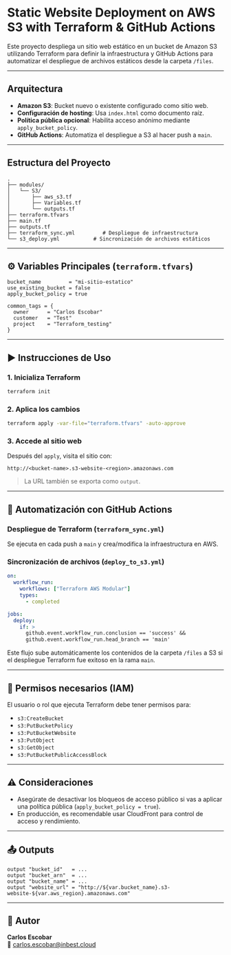 # Static Website Deployment on AWS S3 with Terraform & GitHub Actions

Este proyecto despliega un sitio web estático en un bucket de Amazon S3 utilizando Terraform para definir la infraestructura y GitHub Actions para automatizar el despliegue de archivos estáticos desde la carpeta `/files`.

---

## Arquitectura

- **Amazon S3**: Bucket nuevo o existente configurado como sitio web.
- **Configuración de hosting**: Usa `index.html` como documento raíz.
- **Política pública opcional**: Habilita acceso anónimo mediante `apply_bucket_policy`.
- **GitHub Actions**: Automatiza el despliegue a S3 al hacer push a `main`.

---

## Estructura del Proyecto

```
.
├── modules/
│   └── S3/
│       ├── aws_s3.tf
│       ├── Variables.tf
│       └── outputs.tf
├── terraform.tfvars
├── main.tf
├── outputs.tf
├── terraform_sync.yml         # Despliegue de infraestructura
└── s3_deploy.yml           # Sincronización de archivos estáticos
```

---

## ⚙️ Variables Principales (`terraform.tfvars`)

```hcl
bucket_name         = "mi-sitio-estatico"
use_existing_bucket = false
apply_bucket_policy = true

common_tags = {
  owner      = "Carlos Escobar"
  customer   = "Test"
  project    = "Terraform_testing"
}
```

---

## ▶️ Instrucciones de Uso

### 1. Inicializa Terraform

```bash
terraform init
```

### 2. Aplica los cambios

```bash
terraform apply -var-file="terraform.tfvars" -auto-approve
```

### 3. Accede al sitio web

Después del `apply`, visita el sitio con:

```
http://<bucket-name>.s3-website-<region>.amazonaws.com
```

> La URL también se exporta como `output`.

---

## 🤖 Automatización con GitHub Actions

### Despliegue de Terraform (`terraform_sync.yml`)

Se ejecuta en cada push a `main` y crea/modifica la infraestructura en AWS.

### Sincronización de archivos (`deploy_to_s3.yml`)

```yaml
on:
  workflow_run:
    workflows: ["Terraform AWS Modular"]
    types:
      - completed

jobs:
  deploy:
    if: >
      github.event.workflow_run.conclusion == 'success' &&
      github.event.workflow_run.head_branch == 'main'
```

Este flujo sube automáticamente los contenidos de la carpeta `/files` a S3 si el despliegue Terraform fue exitoso en la rama `main`.

---

## 🔐 Permisos necesarios (IAM)

El usuario o rol que ejecuta Terraform debe tener permisos para:

- `s3:CreateBucket`
- `s3:PutBucketPolicy`
- `s3:PutBucketWebsite`
- `s3:PutObject`
- `s3:GetObject`
- `s3:PutBucketPublicAccessBlock`

---

## ⚠️ Consideraciones

- Asegúrate de desactivar los bloqueos de acceso público si vas a aplicar una política pública (`apply_bucket_policy = true`).
- En producción, es recomendable usar CloudFront para control de acceso y rendimiento.

---

## 📤 Outputs

```hcl
output "bucket_id"   = ...
output "bucket_arn"  = ...
output "bucket_name" = ...
output "website_url" = "http://${var.bucket_name}.s3-website-${var.aws_region}.amazonaws.com"
```

---

## 👤 Autor

**Carlos Escobar**  
📧 carlos.escobar@inbest.cloud